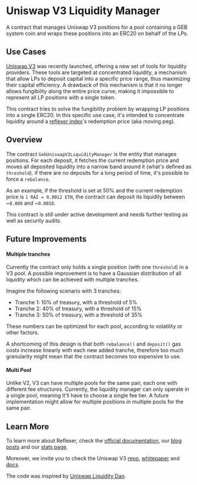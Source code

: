 # Uniswap V3 Liquidity Manager

A contract that manages Uniswap V3 positions for a pool containing a GEB system coin and wraps these positions into an ERC20 on behalf of the LPs.

## Use Cases

[Uniswap V3](https://uniswap.org/blog/uniswap-v3/) was recently launched, offering a new set of tools for liquidity providers. These tools are targeted at concentrated liquidity, a mechanism that allow LPs to deposit capital into a specific price range, thus maximizing their capital efficiency. A drawback of this mechanism is that it no longer allows fungibility along the entire price curve, making it impossible to represent all LP positions with a single token.

This contract tries to solve the fungibility problem by wrapping LP positions into a single ERC20. In this specific use case, it's intended to concentrate liquidity around a [reflexer index](https://medium.com/reflexer-labs/stability-without-pegs-8c6a1cbc7fbd)'s redemption price (aka moving peg).

## Overview

The contract `GebUniswapV3LiquidityManager` is the entity that manages positions. For each deposit, it fetches the current redemption price and moves all deposited liquidity into a narrow band around it (what's defined as `threshold`). if there are no deposits for a long period of time, it's possible to force a `rebalance`.

As an example, if the threshold is set at 50% and the current redemption price is `1 RAI = 0.0012 ETH`, the contract can deposit its liquidity between ~`0.006` and ~`0.0018`.

This contract is still under active development and needs further testing as well as security audits.

## Future Improvements

#### Multiple tranches

Currently the contract only holds a single position (with one `threshold`) in a V3 pool. A possible improvement is to have a Gaussian distribution of all liquidity which can be achieved with multiple tranches.

Imagine the following scenario with 3 tranches:

-   Tranche 1: 10% of treasury, with a threshold of 5%
-   Tranche 2: 40% of treasury, with a threshold of 15%
-   Tranche 3: 50% of treasury, with a threshold of 35%

These numbers can be optimized for each pool, according to volatility or other factors.

A shortcoming of this design is that both `rebalance()` and `deposit()` gas costs increase linearly with each new added tranche, therefore too much granularity might mean that the contract becomes too expensive to use.

#### Multi Pool

Unlike V2, V3 can have multiple pools for the same pair, each one with different fee structures. Currently, the liquidity manager can only operate in a single pool, meaning it'll have to choose a single fee tier. A future implementation might allow for multiple positions in multiple pools for the same pair.

## Learn More

To learn more about Reflexer, check the [official documentation](https://docs.reflexer.finance/), our [blog posts](https://medium.com/reflexer-labs) and our [stats page](https://stats.reflexer.finance/).

Moreover, we invite you to check the Uniswap V3 [repo](https://github.com/Uniswap/uniswap-v3-core), [whitepaper](https://uniswap.org/whitepaper-v3.pdf) and [docs](https://docs.uniswap.org/).

The code was inspired by [Uniswap Liquidity Dao](https://github.com/dmihal/uniswap-liquidity-dao).
